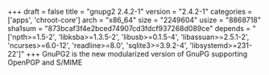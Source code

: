 +++
draft = false
title = "gnupg2 2.4.2-1"
version = "2.4.2-1"
categories = ['apps', 'chroot-core']
arch = "x86_64"
size = "2249604"
usize = "8868718"
sha1sum = "873bcaf3f4e2bced74907cd3fdcf937268d089ce"
depends = "['npth>=1.5-2', 'libksba>=1.3.5-2', 'libusb>=0.1.5-4', 'libassuan>=2.5.1-2', 'ncurses>=6.0-12', 'readline>=8.0', 'sqlite3>=3.9.2-4', 'libsystemd>=231-22']"
+++
GnuPG2 is the new modularized version of GnuPG supporting OpenPGP and S/MIME